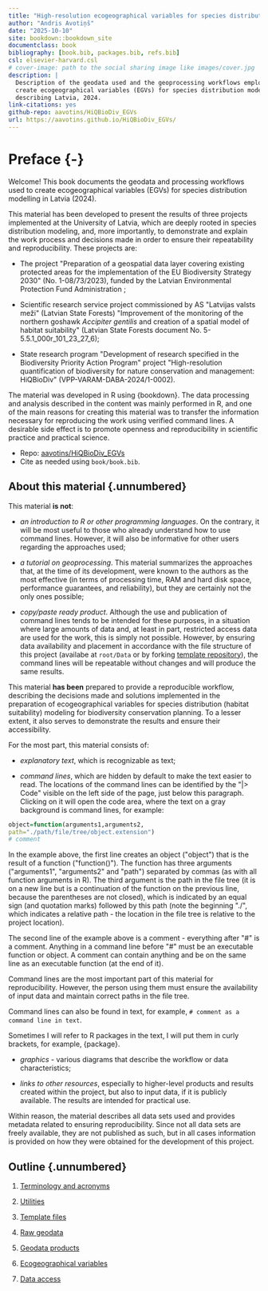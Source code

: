 ```yaml
--- 
title: "High-resolution ecogeographical variables for species distribution modelling describing Latvia, 2024"
author: "Andris Avotiņš"
date: "2025-10-10"
site: bookdown::bookdown_site
documentclass: book
bibliography: [book.bib, packages.bib, refs.bib]
csl: elsevier-harvard.csl
# cover-image: path to the social sharing image like images/cover.jpg
description: |
  Description of the geodata used and the geoprocessing workflows employed to 
  create ecogeographical variables (EGVs) for species distribution modelling 
  describing Latvia, 2024.
link-citations: yes
github-repo: aavotins/HiQBioDiv_EGVs
url: https://aavotins.github.io/HiQBioDiv_EGVs/
---
```





# Preface {-}

Welcome! This book documents the geodata and processing workflows used to create
ecogeographical variables (EGVs) for species distribution modelling in Latvia (2024).

This material has been developed to present the results of three projects implemented at the University of Latvia, which are deeply rooted in species distribution modeling, and, more importantly, to demonstrate and explain the work process and decisions made in order to ensure their repeatability and reproducibility. These projects are:

- The project "Preparation of a geospatial data layer covering existing 
protected areas for the implementation of the EU Biodiversity Strategy 2030" (No. 1-08/73/2023), funded by the Latvian Environmental Protection Fund Administration
;

- Scientific research service project commissioned by AS "Latvijas valsts meži" (Latvian State Forests) "Improvement of the monitoring of the northern goshawk *Accipiter gentilis* and creation of a spatial model of habitat suitability" (Latvian State Forests document No. 5-5.5.1_000r_101_23_27_6);

- State research program "Development of research specified in the Biodiversity Priority Action Program" project "High-resolution quantification of biodiversity for nature conservation and management: HiQBioDiv" (VPP-VARAM-DABA-2024/1-0002).

The material was developed in R using {bookdown}. The data processing and analysis described in the content was mainly performed in R, and one of the main reasons for creating this material was to transfer the information necessary for reproducing the work using verified command lines. A desirable side effect is to promote openness and reproducibility in scientific practice and practical science.

- Repo: [aavotins/HiQBioDiv_EGVs](https://github.com/aavotins/HiQBioDiv_EGVs)
- Cite as needed using `book/book.bib`.


## About this material {.unnumbered}

This material **is not**:

* *an introduction to R or other programming languages*. On the contrary, it will be most useful to those who already understand how to use command lines. However, it will also be informative for other users regarding the approaches used;

* *a tutorial on geoprocessing*. This material summarizes the approaches that, at the time of its development, were known to the authors as the most effective (in terms of processing time, RAM and hard disk space, performance guarantees, and reliability), but they are certainly not the only ones possible;

* *copy/paste ready product*. Although the use and publication of command lines tends to be intended for these purposes, in a situation where large amounts of data and, at least in part, restricted access data are used for the work, this is simply not possible. However, by ensuring data availability and placement in accordance with the file structure of this project (availabe at `root/Data` or by forking [template repository](https://github.com/aavotins/HiQBioDiv_FileTree)), the command lines will be repeatable without changes and will produce the same results.

This material **has been** prepared to provide a reproducible workflow, describing the decisions made and solutions implemented in the preparation of ecogeographical variables for species distribution (habitat suitability) modeling for biodiversity conservation planning.
 To a lesser extent, it also serves to demonstrate the results and ensure their accessibility.

For the most part, this material consists of:

* *explanatory text*, which is recognizable as text;

* *command lines*, which are hidden by default to make the text easier to read. The locations of the command lines can be identified by the "|> Code" visible on the left side of the page, just below this paragraph. Clicking on it will open the code area, where the text on a gray background is command lines, for example:


``` r
object=function(arguments1,arguments2,
path="./path/file/tree/object.extension")
# comment
```


In the example above, the first line creates an object ("object") that is the result of a function ("function()"). The function has three arguments ("arguments1", "arguments2" and "path") separated by commas (as with all function arguments in R). The third argument is the path in the file tree (it is on a new line but is a continuation of the function on the previous line, because the parentheses are not closed), which is indicated by an equal sign (and quotation marks) followed by this path (note the beginning "./", which indicates a relative path - the location in the file tree is relative to the project location).

The second line of the example above is a comment - everything after "#" is a comment. Anything in a command line before "#" must be an executable function or object. A comment can contain anything and be on the same line as an executable function (at the end of it).

Command lines are the most important part of this material for reproducibility. However, the person using them must ensure the availability of input data and maintain correct paths in the file tree.

Command lines can also be found in text, for example, `# comment as a command line in text`.

Sometimes I will refer to R packages in the text, I will put them in curly brackets, for example, {package}.

* *graphics* - various diagrams that describe the workflow or data characteristics;

* *links to other resources*, especially to higher-level products and results created within the project, but also to input data, if it is publicly available. The results are intended for practical use.

Within reason, the material describes all data sets used and provides metadata related to ensuring reproducibility. Since not all data sets are freely available, they are not published as such, but in all cases information is provided on how they were obtained for the development of this project.

## Outline {.unnumbered}

1. [Terminology and acronyms](#Ch01)

2. [Utilities](#Ch02)

3. [Template files](#Ch03)

4. [Raw geodata](#Ch04)

5. [Geodata products](#Ch05)

6. [Ecogeographical variables](#Ch06)

7. [Data access](#Ch07)




